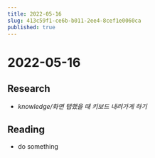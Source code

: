 ```yaml
---
title: 2022-05-16
slug: 413c59f1-ce6b-b011-2ee4-8cef1e0060ca
published: true
---
```


# 2022-05-16

## Research

* *knowledge/화면 탭했을 때 키보드 내려가게 하기*

## Reading

* do something

